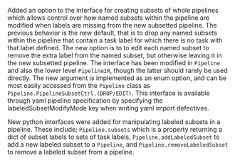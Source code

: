 Added an option to the interface for creating subsets of whole pipelines which allows control over how named subsets within the pipeline are modified when labels are missing from the new subsetted pipeline. The previous behavior is the new default, that is to drop any named subsets within the pipeline that contain a task label for which there is no task with that label defined. The new option is to to edit each named subset to remove the extra label from the named subset, but otherwise leaving it in the new subsetted pipeline. The interface has been modified in `Pipeline` and also the lower level `PipelineIR`, though the latter should rarely be used directly. The new argument is implemented as an enum option, and can be most easily accessed from the `Pipeline` class as `Pipeline.PipelineSubsetCtrl.(DROP/EDIT)`.
This interface is available through yaml pipeline specification by specifying the labeledSubsetModifyMode key when writing yaml import defectives.

New python interfaces were added for manipulating labeled subsets in a pipeline. These include; `Pipeline.subsets` which is a property returning a dict of subset labels to sets of task labels, `Pipeline.addLabeledSubset` to add a new labeled subset to a `Pipeline`, and `Pipeline.removeLabeledSubset` to remove a labeled subset from a pipeline.
